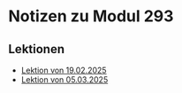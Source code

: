 # Notizen zu Modul 293

## Lektionen
- [Lektion von 19.02.2025](/M293/docs/19-02-2025/page.md)
- [Lektion von 05.03.2025](/M293/docs/05-03-2025/page.md)

